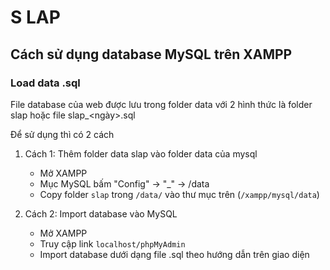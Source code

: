 # S LAP

## Cách sử dụng database MySQL trên XAMPP

### Load data .sql

File database của web được lưu trong folder data với 2 hình thức là folder slap hoặc file slap\_<ngày>.sql

Để sử dụng thì có 2 cách

1. Cách 1: Thêm folder data slap vào folder data của mysql

   - Mở XAMPP
   - Mục MySQL bấm "Config" -> "\_<Browse>" -> /data
   - Copy folder `slap` trong `/data/` vào thư mục trên (`/xampp/mysql/data`)

2. Cách 2: Import database vào MySQL

   - Mở XAMPP
   - Truy cập link `localhost/phpMyAdmin`
   - Import database dưới dạng file .sql theo hướng dẫn trên giao diện
